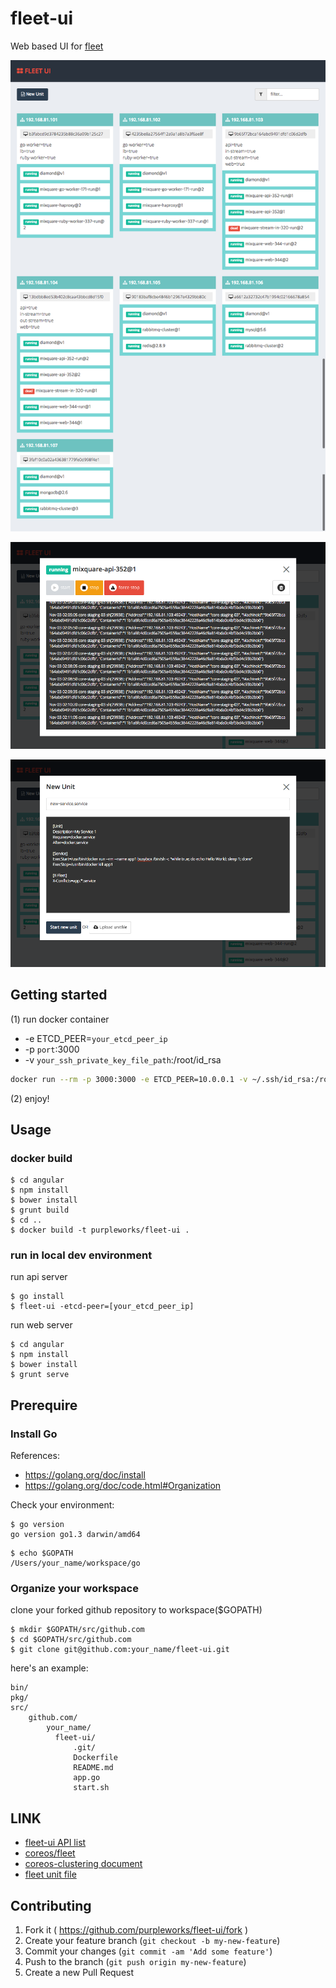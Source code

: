 fleet-ui
========

Web based UI for [fleet](https://github.com/coreos/fleet)

![fleet-ui machine list](images/screenshot.png "fleet-ui machine list")

![fleet-ui unit detail](images/screenshot2.png "fleet-ui unit detail")

![fleet-ui new unit](images/screenshot3.png "fleet-ui new unit")

## Getting started

(1) run docker container

- -e ETCD_PEER=`your_etcd_peer_ip`
- -p `port`:3000
- -v `your_ssh_private_key_file_path`:/root/id_rsa

```sh
docker run --rm -p 3000:3000 -e ETCD_PEER=10.0.0.1 -v ~/.ssh/id_rsa:/root/id_rsa purpleworks/fleet-ui
```

(2) enjoy!


## Usage

### docker build

```
$ cd angular
$ npm install
$ bower install
$ grunt build
$ cd ..
$ docker build -t purpleworks/fleet-ui .
```

### run in local dev environment
run api server
```
$ go install
$ fleet-ui -etcd-peer=[your_etcd_peer_ip]
```
run web server

```
$ cd angular
$ npm install
$ bower install
$ grunt serve
```

## Prerequire

### Install Go

References:  
- https://golang.org/doc/install  
- https://golang.org/doc/code.html#Organization  

Check your environment:
```
$ go version
go version go1.3 darwin/amd64
```

```
$ echo $GOPATH
/Users/your_name/workspace/go
```


### Organize your workspace

clone your forked github repository to workspace($GOPATH)

```
$ mkdir $GOPATH/src/github.com
$ cd $GOPATH/src/github.com
$ git clone git@github.com:your_name/fleet-ui.git
```

here's an example:
```
bin/
pkg/
src/
    github.com/
        your_name/
          fleet-ui/
              .git/
              Dockerfile
              README.md
              app.go
              start.sh
```

## LINK

- [fleet-ui API list](https://github.com/purpleworks/fleet-ui/wiki)
- [coreos/fleet](https://github.com/coreos/fleet)
- [coreos-clustering document](https://coreos.com/using-coreos/clustering/)
- [fleet unit file](https://coreos.com/docs/launching-containers/launching/fleet-unit-files/)

## Contributing

1. Fork it ( https://github.com/purpleworks/fleet-ui/fork )
2. Create your feature branch (`git checkout -b my-new-feature`)
3. Commit your changes (`git commit -am 'Add some feature'`)
4. Push to the branch (`git push origin my-new-feature`)
5. Create a new Pull Request
